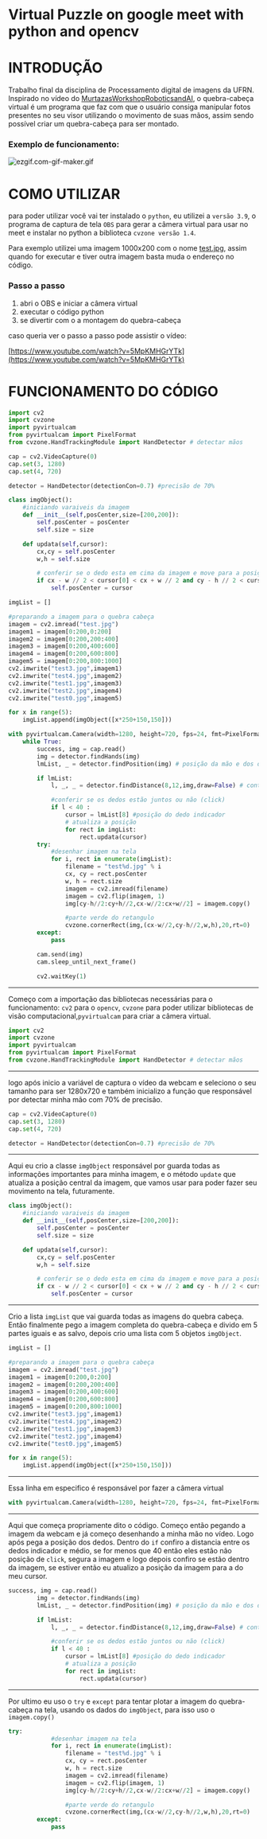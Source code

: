 # Virtual Puzzle on google meet with python and opencv

# INTRODUÇÃO

Trabalho final da disciplina de Processamento digital de imagens da UFRN. Inspirado no vídeo do [MurtazasWorkshopRoboticsandAI](https://www.youtube.com/watch?v=6DxN8G9vB50&t=87s), o quebra-cabeça virtual é um programa que faz com que o usuário consiga manipular fotos presentes no seu visor utilizando o movimento de suas mãos, assim sendo possível criar um quebra-cabeça para ser montado.

### **Exemplo de funcionamento:**

![ezgif.com-gif-maker.gif](Virtual%20Puzzle%20on%20google%20meet%20with%20python%20and%20open%20001108725ca94819a65e9cfead454e68/ezgif.com-gif-maker.gif)

# COMO UTILIZAR

para poder utilizar você vai ter instalado o `python`, eu utilizei a `versão 3.9`, o programa de captura de tela `OBS` para gerar a câmera virtual para usar no meet e instalar no python a biblioteca `cvzone versão 1.4`.

Para exemplo utilizei uma imagem 1000x200 com o nome [test.jpg](https://saskatoonfood.ca/images/headers/1000x200-StoonDusk.jpg), assim quando for executar e tiver outra imagem basta muda o endereço no código.

### Passo a passo

1. abri o OBS e iniciar a câmera virtual
2. executar o código python
3. se divertir com o a montagem do quebra-cabeça

caso queria ver o passo a passo pode assistir o vídeo: 

[https://www.youtube.com/watch?v=5MpKMHGrYTk](https://www.youtube.com/watch?v=5MpKMHGrYTk)

# FUNCIONAMENTO DO CÓDIGO

```python
import cv2
import cvzone
import pyvirtualcam
from pyvirtualcam import PixelFormat
from cvzone.HandTrackingModule import HandDetector # detectar mãos

cap = cv2.VideoCapture(0)
cap.set(3, 1280)
cap.set(4, 720)

detector = HandDetector(detectionCon=0.7) #precisão de 70%

class imgObject():
    #iniciando varaiveis da imagem
    def __init__(self,posCenter,size=[200,200]):
        self.posCenter = posCenter
        self.size = size

    def updata(self,cursor):
        cx,cy = self.posCenter
        w,h = self.size

        # conferir se o dedo esta em cima da imagem e move para a posição do dedo
        if cx - w // 2 < cursor[0] < cx + w // 2 and cy - h // 2 < cursor[1] < cy + h // 2 :
            self.posCenter = cursor

imgList = []

#preparando a imagem para o quebra cabeça
imagem = cv2.imread("test.jpg")
imagem1 = imagem[0:200,0:200]
imagem2 = imagem[0:200,200:400]
imagem3 = imagem[0:200,400:600]
imagem4 = imagem[0:200,600:800]
imagem5 = imagem[0:200,800:1000]
cv2.imwrite("test3.jpg",imagem1)
cv2.imwrite("test4.jpg",imagem2)
cv2.imwrite("test1.jpg",imagem3)
cv2.imwrite("test2.jpg",imagem4)
cv2.imwrite("test0.jpg",imagem5)

for x in range(5):
    imgList.append(imgObject([x*250+150,150]))

with pyvirtualcam.Camera(width=1280, height=720, fps=24, fmt=PixelFormat.BGR) as cam:
    while True:
        success, img = cap.read()
        img = detector.findHands(img)
        lmList, _ = detector.findPosition(img) # posição da mão e dos dedos

        if lmList:
            l, _, _ = detector.findDistance(8,12,img,draw=False) # conta a distancia dos dedos

            #conferir se os dedos estão juntos ou não (click)
            if l < 40 :
                cursor = lmList[8] #posição do dedo indicador
                # atualiza a posição
                for rect in imgList:
                    rect.updata(cursor)
        try:
            #desenhar imagem na tela
            for i, rect in enumerate(imgList):
                filename = "test%d.jpg" % i
                cx, cy = rect.posCenter
                w, h = rect.size
                imagem = cv2.imread(filename)
                imagem = cv2.flip(imagem, 1)
                img[cy-h//2:cy+h//2,cx-w//2:cx+w//2] = imagem.copy()

                #parte verde do retangulo
                cvzone.cornerRect(img,(cx-w//2,cy-h//2,w,h),20,rt=0)
        except:
            pass

        cam.send(img)
        cam.sleep_until_next_frame()

        cv2.waitKey(1)
```

---

Começo com a importação das bibliotecas necessárias para o funcionamento: `cv2` para o `opencv`, `cvzone` para poder utilizar bibliotecas de visão computacional,`pyvirtualcam` para criar a câmera virtual.

```python
import cv2
import cvzone
import pyvirtualcam
from pyvirtualcam import PixelFormat
from cvzone.HandTrackingModule import HandDetector # detectar mãos
```

---

logo após inicio a variável de captura o vídeo da webcam e seleciono o seu tamanho para ser 1280x720 e também inicializo a função que responsável por detectar minha mão com 70% de precisão.

```python
cap = cv2.VideoCapture(0)
cap.set(3, 1280)
cap.set(4, 720)

detector = HandDetector(detectionCon=0.7) #precisão de 70%
```

---

Aqui eu crio a classe `imgObject` responsável por guarda todas as informações importantes para minha imagem, e o método `update` que atualiza a posição central da imagem, que vamos usar para poder fazer seu movimento na tela, futuramente.

```python
class imgObject():
    #iniciando varaiveis da imagem
    def __init__(self,posCenter,size=[200,200]):
        self.posCenter = posCenter
        self.size = size

    def updata(self,cursor):
        cx,cy = self.posCenter
        w,h = self.size

        # conferir se o dedo esta em cima da imagem e move para a posição do dedo
        if cx - w // 2 < cursor[0] < cx + w // 2 and cy - h // 2 < cursor[1] < cy + h // 2 :
            self.posCenter = cursor
```

---

Crio a lista `imgList` que vai guarda todas as imagens do quebra cabeça. Então finalmente pego a imagem completa do quebra-cabeça e divido em 5 partes iguais e as salvo, depois crio uma lista com 5 objetos `imgObject`. 

```python
imgList = []

#preparando a imagem para o quebra cabeça
imagem = cv2.imread("test.jpg")
imagem1 = imagem[0:200,0:200]
imagem2 = imagem[0:200,200:400]
imagem3 = imagem[0:200,400:600]
imagem4 = imagem[0:200,600:800]
imagem5 = imagem[0:200,800:1000]
cv2.imwrite("test3.jpg",imagem1)
cv2.imwrite("test4.jpg",imagem2)
cv2.imwrite("test1.jpg",imagem3)
cv2.imwrite("test2.jpg",imagem4)
cv2.imwrite("test0.jpg",imagem5)

for x in range(5):
    imgList.append(imgObject([x*250+150,150]))
```

---

Essa linha em especifico é responsável por fazer a câmera virtual   

```python
with pyvirtualcam.Camera(width=1280, height=720, fps=24, fmt=PixelFormat.BGR) as cam:
```

---

Aqui que começa propriamente dito o código. Começo então pegando a imagem da webcam e já começo desenhando a minha mão no vídeo. Logo após pega a posição dos dedos. Dentro do `if` confiro a distancia entre os dedos indicador e médio, se for menos que 40 então eles estão não posição de `click`, segura a imagem e logo depois confiro se estão dentro da imagem, se estiver então eu atualizo a posição da imagem para a do meu cursor. 

```python
success, img = cap.read()
        img = detector.findHands(img)
        lmList, _ = detector.findPosition(img) # posição da mão e dos dedos

        if lmList:
            l, _, _ = detector.findDistance(8,12,img,draw=False) # conta a distancia dos dedos

            #conferir se os dedos estão juntos ou não (click)
            if l < 40 :
                cursor = lmList[8] #posição do dedo indicador
                # atualiza a posição
                for rect in imgList:
                    rect.updata(cursor)
```

---

Por ultimo eu uso o `try` e `except`  para tentar plotar a imagem do quebra-cabeça na tela, usando os dados do `imgObject`, para isso uso o `imagem.copy()` 

```python
try:
            #desenhar imagem na tela
            for i, rect in enumerate(imgList):
                filename = "test%d.jpg" % i
                cx, cy = rect.posCenter
                w, h = rect.size
                imagem = cv2.imread(filename)
                imagem = cv2.flip(imagem, 1)
                img[cy-h//2:cy+h//2,cx-w//2:cx+w//2] = imagem.copy()

                #parte verde do retangulo
                cvzone.cornerRect(img,(cx-w//2,cy-h//2,w,h),20,rt=0)
        except:
            pass
```
